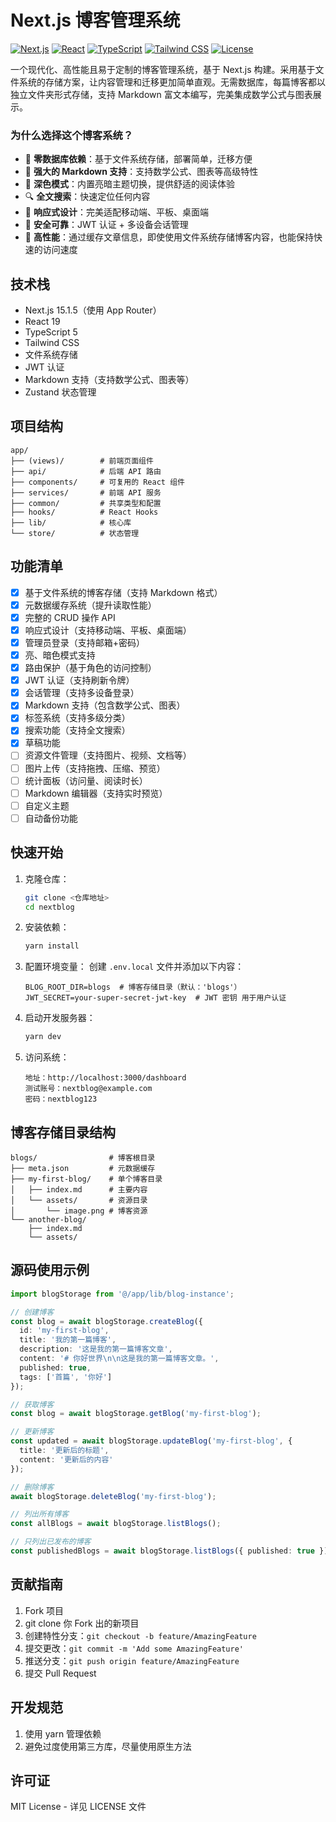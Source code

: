 # Next.js 博客管理系统

[![Next.js](https://img.shields.io/badge/Next.js-15.1.5-black?logo=next.js)](https://nextjs.org/)
[![React](https://img.shields.io/badge/React-19-blue?logo=react)](https://reactjs.org/)
[![TypeScript](https://img.shields.io/badge/TypeScript-5-blue?logo=typescript)](https://www.typescriptlang.org/)
[![Tailwind CSS](https://img.shields.io/badge/Tailwind_CSS-3-38B2AC?logo=tailwind-css)](https://tailwindcss.com/)
[![License](https://img.shields.io/badge/License-MIT-yellow.svg)](LICENSE)

一个现代化、高性能且易于定制的博客管理系统，基于 Next.js 构建。采用基于文件系统的存储方案，让内容管理和迁移更加简单直观。无需数据库，每篇博客都以独立文件夹形式存储，支持 Markdown 富文本编写，完美集成数学公式与图表展示。

### 为什么选择这个博客系统？

- 🚀 **零数据库依赖**：基于文件系统存储，部署简单，迁移方便
- 📝 **强大的 Markdown 支持**：支持数学公式、图表等高级特性
- 🎨 **深色模式**：内置亮暗主题切换，提供舒适的阅读体验
- 🔍 **全文搜索**：快速定位任何内容
- 📱 **响应式设计**：完美适配移动端、平板、桌面端
- 🔐 **安全可靠**：JWT 认证 + 多设备会话管理
- 🎯 **高性能**：通过缓存文章信息，即使使用文件系统存储博客内容，也能保持快速的访问速度

## 技术栈

- Next.js 15.1.5（使用 App Router）
- React 19
- TypeScript 5
- Tailwind CSS
- 文件系统存储
- JWT 认证
- Markdown 支持（支持数学公式、图表等）
- Zustand 状态管理

## 项目结构

```
app/
├── (views)/        # 前端页面组件
├── api/            # 后端 API 路由
├── components/     # 可复用的 React 组件
├── services/       # 前端 API 服务
├── common/         # 共享类型和配置
├── hooks/          # React Hooks
├── lib/            # 核心库
└── store/          # 状态管理
```

## 功能清单
- [x] 基于文件系统的博客存储（支持 Markdown 格式）
- [x] 元数据缓存系统（提升读取性能）
- [x] 完整的 CRUD 操作 API
- [x] 响应式设计（支持移动端、平板、桌面端）
- [x] 管理员登录（支持邮箱+密码）
- [x] 亮、暗色模式支持
- [x] 路由保护（基于角色的访问控制）
- [x] JWT 认证（支持刷新令牌）
- [x] 会话管理（支持多设备登录）
- [x] Markdown 支持（包含数学公式、图表）
- [x] 标签系统（支持多级分类）
- [x] 搜索功能（支持全文搜索）
- [x] 草稿功能
- [ ] 资源文件管理（支持图片、视频、文档等）
- [ ] 图片上传（支持拖拽、压缩、预览）
- [ ] 统计面板（访问量、阅读时长）
- [ ] Markdown 编辑器（支持实时预览）
- [ ] 自定义主题
- [ ] 自动备份功能

## 快速开始

1. 克隆仓库：
   ```bash
   git clone <仓库地址>
   cd nextblog
   ```

2. 安装依赖：
   ```bash
   yarn install
   ```

3. 配置环境变量：
  创建 `.env.local` 文件并添加以下内容：
   ```env
   BLOG_ROOT_DIR=blogs  # 博客存储目录（默认：'blogs'）
   JWT_SECRET=your-super-secret-jwt-key  # JWT 密钥 用于用户认证
   ```

4. 启动开发服务器：
   ```bash
   yarn dev
   ```

5. 访问系统：
   ```
   地址：http://localhost:3000/dashboard
   测试账号：nextblog@example.com
   密码：nextblog123
   ```

## 博客存储目录结构
```
blogs/                # 博客根目录
├── meta.json         # 元数据缓存
├── my-first-blog/    # 单个博客目录
│   ├── index.md      # 主要内容
│   └── assets/       # 资源目录
│       └── image.png # 博客资源
└── another-blog/
    ├── index.md
    └── assets/
```

## 源码使用示例

```typescript
import blogStorage from '@/app/lib/blog-instance';

// 创建博客
const blog = await blogStorage.createBlog({
  id: 'my-first-blog',
  title: '我的第一篇博客',
  description: '这是我的第一篇博客文章',
  content: '# 你好世界\n\n这是我的第一篇博客文章。',
  published: true,
  tags: ['首篇', '你好']
});

// 获取博客
const blog = await blogStorage.getBlog('my-first-blog');

// 更新博客
const updated = await blogStorage.updateBlog('my-first-blog', {
  title: '更新后的标题',
  content: '更新后的内容'
});

// 删除博客
await blogStorage.deleteBlog('my-first-blog');

// 列出所有博客
const allBlogs = await blogStorage.listBlogs();

// 只列出已发布的博客
const publishedBlogs = await blogStorage.listBlogs({ published: true });
```

## 贡献指南

1. Fork 项目
2. git clone 你 Fork 出的新项目
3. 创建特性分支：`git checkout -b feature/AmazingFeature`
4. 提交更改：`git commit -m 'Add some AmazingFeature'`
5. 推送分支：`git push origin feature/AmazingFeature`
6. 提交 Pull Request

## 开发规范
1. 使用 yarn 管理依赖
2. 避免过度使用第三方库，尽量使用原生方法

## 许可证

MIT License - 详见 LICENSE 文件
